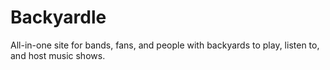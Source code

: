 # Backyardle
All-in-one site for bands, fans, and people with backyards to play, listen to, and host music shows.
